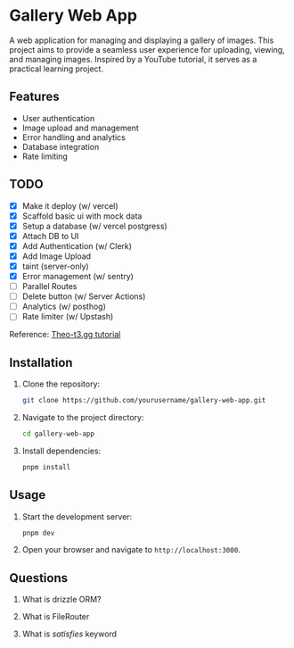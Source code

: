 # Gallery Web App

A web application for managing and displaying a gallery of images. This project aims to provide a seamless user experience for uploading, viewing, and managing images. Inspired by a YouTube tutorial, it serves as a practical learning project.

## Features

- User authentication
- Image upload and management
- Error handling and analytics
- Database integration
- Rate limiting

## TODO

- [x] Make it deploy (w/ vercel)
- [x] Scaffold basic ui with mock data
- [x] Setup a database (w/ vercel postgress)
- [x] Attach DB to UI
- [x] Add Authentication (w/ Clerk)
- [x] Add Image Upload
- [x] taint (server-only)
- [x] Error management (w/ sentry)
- [ ] Parallel Routes
- [ ] Delete button (w/ Server Actions)
- [ ] Analytics (w/ posthog)
- [ ] Rate limiter (w/ Upstash)

Reference: [Theo-t3.gg tutorial](https://www.youtube.com/watch?v=d5x0JCZbAJs&t=3253s)

## Installation

1. Clone the repository:
   ```sh
   git clone https://github.com/yourusername/gallery-web-app.git
   ```
2. Navigate to the project directory:
   ```sh
   cd gallery-web-app
   ```
3. Install dependencies:
   ```sh
   pnpm install
   ```

## Usage

1. Start the development server:
   ```sh
   pnpm dev
   ```
2. Open your browser and navigate to `http://localhost:3000`.

## Questions

1. What is drizzle ORM?

2. What is FileRouter

3. What is _satisfies_ keyword
